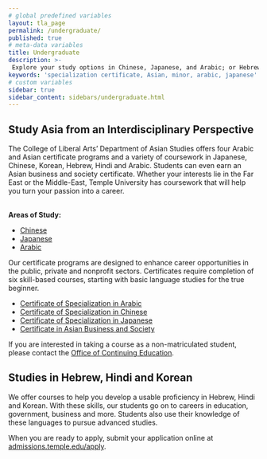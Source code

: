 ```yaml
---
# global predefined variables
layout: tla_page
permalink: /undergraduate/
published: true
# meta-data variables
title: Undergraduate
description: >-
 Explore your study options in Chinese, Japanese, and Arabic; or Hebrew, Hindiand Korean, at Temple University’s College of Liberal Arts.
keywords: 'specialization certificate, Asian, minor, arabic, japanese'
# custom variables
sidebar: true
sidebar_content: sidebars/undergraduate.html  
---
```


<div class="row">
<div class="col m12 l8">
  <h2>Study Asia from an Interdisciplinary Perspective</h2>
  <p>
The College of Liberal Arts’ Department of Asian Studies offers four Arabic and Asian certificate programs and a variety of coursework in Japanese, Chinese, Korean, Hebrew, Hindi and Arabic. Students can even earn an Asian business and society certificate. Whether your interests lie in the Far East or the Middle-East, Temple University has coursework that will help you turn your passion into a career.
  </p>
</div>
<div class="col m12 l4"><br>
  <div class="course-box">
    <b>Areas of Study:</b>
    <ul>
    <li><a href="http://www.cla.temple.edu/chinese/" title="Chinese">Chinese</a></li>
    <li><a href="http://www.cla.temple.edu/japanese/" title="Japanese">Japanese</a></li>
    <li><a href="http://www.cla.temple.edu/arabic/" title="Arabic">Arabic</a></li>
    </ul>
    </div>
</div>
</div>

Our certificate programs are designed to enhance career opportunities in the public, private and nonprofit sectors. Certificates require completion of six skill-based courses, starting with basic language studies for the true beginner.

 - [Certificate of Specialization in Arabic](http://bulletin.temple.edu/undergraduate/liberal-arts/certificate-programs/certificate-arabic/)
 - [Certificate of Specialization in Chinese](http://bulletin.temple.edu/undergraduate/liberal-arts/certificate-programs/certificate-chinese/)
 - [Certificate of Specialization in Japanese](http://bulletin.temple.edu/undergraduate/liberal-arts/certificate-programs/certificate-japanese/)
 - [Certificate in Asian Business and Society](http://bulletin.temple.edu/undergraduate/liberal-arts/certificate-programs/certificate-asian-business-society/)

If you are interested in taking a course as a non-matriculated student, please contact the [Office of Continuing Education](http://www.temple.edu/academics/continuing-education).

## Studies in Hebrew, Hindi and Korean
We offer courses to help you develop a usable proficiency in Hebrew, Hindi and Korean. With these skills, our students go on to careers in education, government, business and more. Students also use their knowledge of these languages to pursue advanced studies.

 When you are ready to apply, submit your application online at [admissions.temple.edu/apply](admissions.temple.edu/apply).
